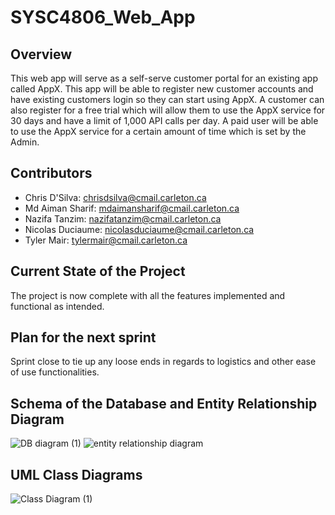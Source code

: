 # SYSC4806_Web_App
## Overview
This web app will serve as a self-serve customer portal for an existing app called AppX. This app will be able to register new customer accounts and have existing customers login so they can start using AppX. A customer can also register for a free trial which will allow them to use the AppX service for 30 days and have a limit of 1,000 API calls per day. A paid user will be able to use the AppX service for a certain amount of time which is set by the Admin.

## Contributors
- Chris D'Silva: chrisdsilva@cmail.carleton.ca
- Md Aiman Sharif: mdaimansharif@cmail.carleton.ca
- Nazifa Tanzim: nazifatanzim@cmail.carleton.ca
- Nicolas Duciaume: nicolasduciaume@cmail.carleton.ca
- Tyler Mair: tylermair@cmail.carleton.ca

## Current State of the Project
The project is now complete with all the features implemented and functional as intended.

## Plan for the next sprint
Sprint close to tie up any loose ends in regards to logistics and other ease of use functionalities.

## Schema of the Database and Entity Relationship Diagram
![DB diagram (1)](https://user-images.githubusercontent.com/44377220/162010750-cf1b3ed6-a5ce-4bfc-b6e4-e13c91deffb2.jpg)
![entity relationship diagram](https://user-images.githubusercontent.com/44377220/162010768-a2ff8836-a911-4577-abdd-50f4de88dd0c.png)

## UML Class Diagrams
![Class Diagram (1)](https://user-images.githubusercontent.com/44377220/162010955-d0d4ee30-17e1-4a2b-b220-4874bca509e6.jpg)

